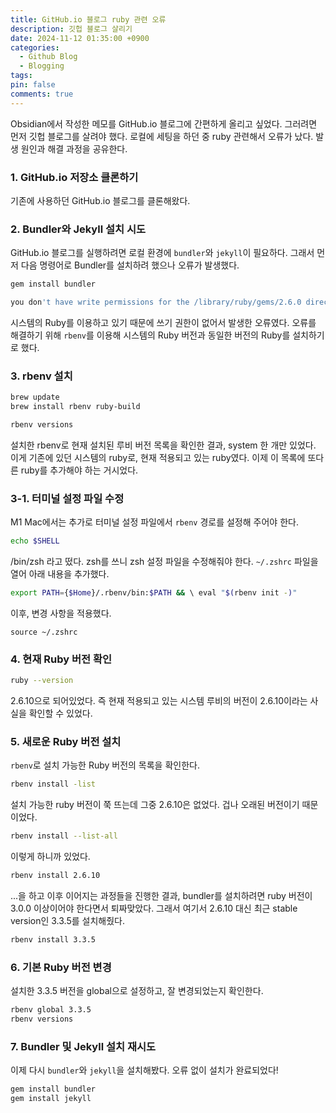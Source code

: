 ```yaml
---
title: GitHub.io 블로그 ruby 관련 오류
description: 깃헙 블로그 살리기
date: 2024-11-12 01:35:00 +0900
categories:
  - Github Blog
  - Blogging
tags: 
pin: false
comments: true
---
```


Obsidian에서 작성한 메모를 GitHub.io 블로그에 간편하게 올리고 싶었다. 그러려면 먼저 깃헙 블로그를 살려야 했다. 로컬에 세팅을 하던 중 ruby 관련해서 오류가 났다. 발생 원인과 해결 과정을 공유한다.
### 1. GitHub.io 저장소 클론하기 
기존에 사용하던 GitHub.io 블로그를 클론해왔다. 
### 2. Bundler와 Jekyll 설치 시도 
GitHub.io 블로그를 실행하려면 로컬 환경에 `bundler`와 `jekyll`이 필요하다. 그래서 먼저 다음 명령어로 Bundler를 설치하려 했으나 오류가 발생했다.

```bash 
gem install bundler
```

```bash
you don't have write permissions for the /library/ruby/gems/2.6.0 directory.
```

시스템의 Ruby를 이용하고 있기 때문에 쓰기 권한이 없어서 발생한 오류였다. 오류를 해결하기 위해 `rbenv`를 이용해 시스템의 Ruby 버전과 동일한 버전의 Ruby를 설치하기로 했다.

### 3. rbenv 설치

```bash
brew update 
brew install rbenv ruby-build
```

```bash
rbenv versions
```

설치한 rbenv로 현재 설치된 루비 버전 목록을 확인한 결과, system 한 개만 있었다. 이게 기존에 있던 시스템의 ruby로, 현재 적용되고 있는 ruby였다. 이제 이 목록에 또다른 ruby를 추가해야 하는 거시었다.

### 3-1.  터미널 설정 파일 수정
M1 Mac에서는 추가로 터미널 설정 파일에서 `rbenv` 경로를 설정해 주어야 한다.
```bash
echo $SHELL
```

/bin/zsh 라고 떴다. zsh를 쓰니 zsh 설정 파일을 수정해줘야 한다.
`~/.zshrc` 파일을 열어 아래 내용을 추가했다.

```bash
export PATH={$Home}/.rbenv/bin:$PATH && \ eval "$(rbenv init -)"
```

이후, 변경 사항을 적용했다. 

`source ~/.zshrc`


### 4. 현재 Ruby 버전 확인
```bash
ruby --version
```
2.6.10으로 되어있었다. 즉 현재 적용되고 있는 시스템 루비의 버전이 2.6.10이라는 사실을 확인할 수 있었다.

### 5. 새로운 Ruby 버전 설치

`rbenv`로 설치 가능한 Ruby 버전의 목록을 확인한다.
```bash
rbenv install -list
```
설치 가능한 ruby 버전이 쭉 뜨는데 그중 2.6.10은 없었다. 겁나 오래된 버전이기 때문이었다.

```bash
rbenv install --list-all
```
이렇게 하니까 있었다.

```bash
rbenv install 2.6.10
```
...을 하고 이후 이어지는 과정들을 진행한 결과, bundler를 설치하려면 ruby 버전이 3.0.0 이상이어야 한다면서 퇴짜맞았다. 그래서 여기서 2.6.10 대신 최근 stable version인 3.3.5를 설치해줬다.

```bash
rbenv install 3.3.5
```

### 6. 기본 Ruby 버전 변경

설치한 3.3.5 버전을 global으로 설정하고, 잘 변경되었는지 확인한다.
```bash
rbenv global 3.3.5 
rbenv versions
```

### 7. Bundler 및 Jekyll 설치 재시도

이제 다시 `bundler`와 `jekyll`을 설치해봤다. 오류 없이 설치가 완료되었다!

```bash
gem install bundler 
gem install jekyll
```
